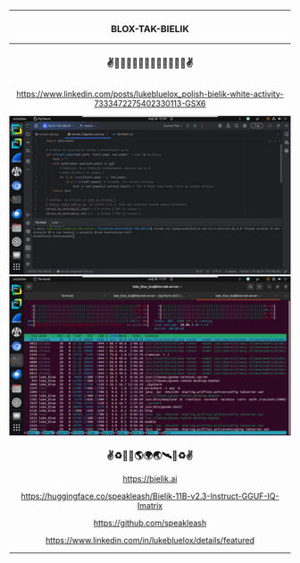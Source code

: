<hr>

<div align="center"> 

### BLOX-TAK-BIELIK

</div> 

<hr>

<div align="center">

### ✌️🦅🇺🇸🇪🇺🇵🇱🇪🇺🇺🇸🦅✌️

```ollama run SpeakLeash/bielik-11b-v2.3-instruct:Q5_K_M "BIELIKU znajdź artykuł 13 Konstytucji RP w dostarczonym tekście, odczytaj go i wyjaśnij mi jego znaczenie $(cat konstytucja_fragment.txt)"
```

https://www.linkedin.com/posts/lukebluelox_polish-bielik-white-activity-7333472275402330113-GSX6

<img src="Screenshot_from_2025-05-28_12-58-28.png" width="" height=""/>

<img src="Screenshot_from_2025-05-28_11-26-07.png" width="" height=""/>

### ✌♻️🌌🚀🌎🌍🌏🛰🌌♻️✌

https://bielik.ai

https://huggingface.co/speakleash/Bielik-11B-v2.3-Instruct-GGUF-IQ-Imatrix

https://github.com/speakleash

https://www.linkedin.com/in/lukebluelox/details/featured

</div>

<hr>